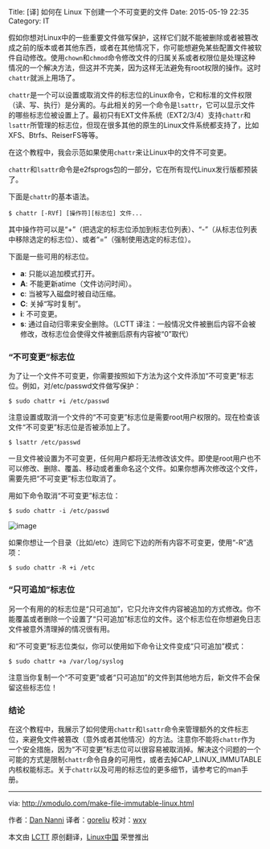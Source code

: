 Title: [译] 如何在 Linux 下创建一个不可变更的文件
Date: 2015-05-19 22:35
Category: IT

假如你想对Linux中的一些重要文件做写保护，这样它们就不能被删除或者被篡改成之前的版本或者其他东西，或者在其他情况下，你可能想避免某些配置文件被软件自动修改。使用`chown`和`chmod`命令修改文件的归属关系或者权限位是处理这种情况的一个解决方法，但这并不完美，因为这样无法避免有root权限的操作。这时`chattr`就派上用场了。

`chattr`是一个可以设置或取消文件的标志位的Linux命令，它和标准的文件权限（读、写、执行）是分离的。与此相关的另一个命令是`lsattr`，它可以显示文件的哪些标志位被设置上了。最初只有EXT文件系统（EXT2/3/4）支持`chattr`和`lsattr`所管理的标志位，但现在很多其他的原生的Linux文件系统都支持了，比如XFS、Btrfs、ReiserFS等等。

在这个教程中，我会示范如果使用`chattr`来让Linux中的文件不可变更。

`chattr`和`lsattr`命令是e2fsprogs包的一部分，它在所有现代Linux发行版都预装了。

下面是`chattr`的基本语法。

    $ chattr [-RVf] [操作符][标志位] 文件...

其中操作符可以是“+”（把选定的标志位添加到标志位列表）、“-”（从标志位列表中移除选定的标志位）、或者“=”（强制使用选定的标志位）。

下面是一些可用的标志位。

- **a**: 只能以追加模式打开。
- **A**: 不能更新atime（文件访问时间）。
- **c**: 当被写入磁盘时被自动压缩。
- **C**: 关掉“写时复制”。
- **i**: 不可变更。
- **s**: 通过自动归零来安全删除。（LCTT 译注：一般情况文件被删后内容不会被修改，改标志位会使得文件被删后原有内容被“0”取代）

### “不可变更”标志位 ###

为了让一个文件不可变更，你需要按照如下方法为这个文件添加“不可变更”标志位。例如，对/etc/passwd文件做写保护：

    $ sudo chattr +i /etc/passwd

注意设置或取消一个文件的“不可变更”标志位是需要root用户权限的。现在检查该文件“不可变更”标志位是否被添加上了。

    $ lsattr /etc/passwd

一旦文件被设置为不可变更，任何用户都将无法修改该文件。即使是root用户也不可以修改、删除、覆盖、移动或者重命名这个文件。如果你想再次修改这个文件，需要先把“不可变更”标志位取消了。

用如下命令取消“不可变更”标志位：

    $ sudo chattr -i /etc/passwd

![image](https://farm9.staticflickr.com/8613/16152651317_076a65cf50_b.jpg)

如果你想让一个目录（比如/etc）连同它下边的所有内容不可变更，使用“-R”选项：

    $ sudo chattr -R +i /etc

### “只可追加”标志位 ###

另一个有用的的标志位是“只可追加”，它只允许文件内容被追加的方式修改。你不能覆盖或者删除一个设置了“只可追加”标志位的文件。这个标志位在你想避免日志文件被意外清理掉的情况很有用。

和“不可变更”标志位类似，你可以使用如下命令让文件变成“只可追加”模式：

    $ sudo chattr +a /var/log/syslog

注意当你复制一个“不可变更”或者“只可追加”的文件到其他地方后，新文件不会保留这些标志位！

### 结论 ###

在这个教程中，我展示了如何使用`chattr`和`lsattr`命令来管理额外的文件标志位，来避免文件被篡改（意外或者其他情况）的方法。注意你不能将`chattr`作为一个安全措施，因为“不可变更”标志位可以很容易被取消掉。解决这个问题的一个可能的方式是限制`chattr`命令自身的可用性，或者去掉CAP_LINUX_IMMUTABLE内核权能标志。关于`chattr`以及可用的标志位的更多细节，请参考它的man手册。

--------------------------------------------------------------------------------

via: http://xmodulo.com/make-file-immutable-linux.html

作者：[Dan Nanni][a]
译者：[goreliu](https://github.com/goreliu)
校对：[wxy](https://github.com/wxy)

本文由 [LCTT](https://github.com/LCTT/TranslateProject) 原创翻译，[Linux中国](http://linux.cn/) 荣誉推出

[a]:http://xmodulo.com/author/nanni

